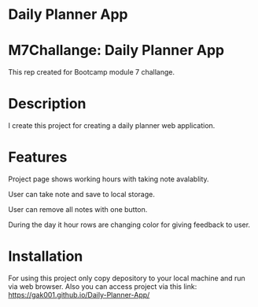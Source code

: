 # Daily Planner App

# M7Challange: Daily Planner App

This rep created for Bootcamp module 7 challange.

# Description

I create this project for creating a daily planner web application.

# Features

Project page shows working hours with taking note avalablity.

User can take note and save to local storage.

User can remove all notes with one button.

During the day it hour rows are changing color for giving feedback to user.

# Installation

For using this project only copy depository to your local machine and run via web browser.
Also you can access project via this link: https://gak001.github.io/Daily-Planner-App/
